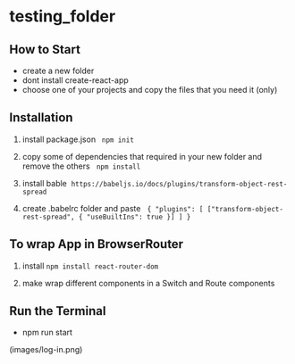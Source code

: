 # testing_folder

## How to Start

  - create a new folder
  - dont install create-react-app
  - choose one of your projects and copy the files that you need it (only)
 



## Installation

  1. install package.json ``` npm init```
   
  2. copy some of dependencies that required in your new folder and remove the others
   ```npm install```
   
  3.  install  bable
  ``` https://babeljs.io/docs/plugins/transform-object-rest-spread ```
  
   4. create .babelrc folder and paste 
  
    ```{
    "plugins": [
      ["transform-object-rest-spread", { "useBuiltIns": true }]
    ] }```
  
     
 ## To wrap App in BrowserRouter
 
  1. install  ```npm install react-router-dom```
  
  2. make wrap different components in a Switch and Route components
  
  
 ## Run the Terminal
 
  - npm run start 
  
  (images/log-in.png)


